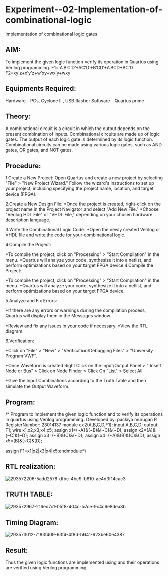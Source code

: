 # Experiment--02-Implementation-of-combinational-logic
Implementation of combinational logic gates
 
## AIM:
To implement the given logic function verify its operation in Quartus using Verilog programming.
 F1= A’B’C’D’+AC’D’+B’CD’+A’BCD+BC’D
F2=xy’z+x’y’z+w’xy+wx’y+wxy
 
 
 
## Equipments Required:
Hardware – PCs, Cyclone II , USB flasher Software – Quartus prime


## Theory:
 
A combinational circuit is a circuit in which the output depends on the present combination of inputs. Combinational circuits are made up of logic gates. The output of each logic gate is determined by its logic function. Combinational circuits can be made using various logic gates, such as AND gates, OR gates, and NOT gates.


## Procedure:

1.Create a New Project: Open Quartus and create a new project by selecting "File" > "New Project Wizard." Follow the wizard's instructions to set up your project, including specifying the project name, location, and target device (FPGA).

2.Create a New Design File: *Once the project is created, right-click on the project name in the Project Navigator and select "Add New File." *Choose "Verilog HDL File" or "VHDL File," depending on your chosen hardware description language.

3.Write the Combinational Logic Code: *Open the newly created Verilog or VHDL file and write the code for your combinational logic.

4.Compile the Project:

*To compile the project, click on "Processing" > "Start Compilation" in the menu. *Quartus will analyze your code, synthesize it into a netlist, and perform optimizations based on your target FPGA device.4.Compile the Project:

*To compile the project, click on "Processing" > "Start Compilation" in the menu. *Quartus will analyze your code, synthesize it into a netlist, and perform optimizations based on your target FPGA device.

5.Analyze and Fix Errors:

*If there are any errors or warnings during the compilation process, Quartus will display them in the Messages window.

*Review and fix any issues in your code if necessary. *View the RTL diagram.

6.Verification:

*Click on "File" > "New" > "Verification/Debugging Files" > "University Program VWF".

*Once Waveform is created Right Click on the Input/Output Panel > " Insert Node or Bus" > Click on Node Finder > Click On "List" > Select All.

*Give the Input Combinations according to the Truth Table and then simulate the Output Waveform.


## Program:

/* Program to implement the given logic function and to verify its operations in quartus using Verilog programming. Developed by: packiya murugan R RegisterNumber: 23014137 module ex2(A,B,C,D,F1); input
A,B,C,D; output F1; wire x1,x2,x3,x4,x5; assign x1=(~A)&(~B)&(~C)&(~D); assign x2=(A)&(~C)&(~D);
assign x3=(~B)&(C)&(~D); assign x4=(~A)&(B)&(C)&(D); assign x5=(B)&(~C)&(D);

assign F1=x1|x2|x3|x4|x5;endmodule*/
## RTL realization:
![293572206-5add2578-dfbc-4bc9-b810-ae4d3f14cac3](https://github.com/packiyamurugan/Experiment--02-Implementation-of-combinational-logic-/assets/152168087/70c70a5b-8b17-49b9-bb9b-f590a43eacfc)

## TRUTH TABLE:
![293572967-216ed7c1-05f8-404c-b7ce-9c4c6e8dea8b](https://github.com/packiyamurugan/Experiment--02-Implementation-of-combinational-logic-/assets/152168087/01c3e5c0-e85b-419e-a00f-1914446cd87b)

## Timing Diagram:
![293573012-7183f409-63f4-4f8d-b641-623be60e4387](https://github.com/packiyamurugan/Experiment--02-Implementation-of-combinational-logic-/assets/152168087/56b2b930-fe72-4ad0-8044-9e62ab506df2)


## Result:
Thus the given logic functions are implemented using  and their operations are verified using Verilog programming.
